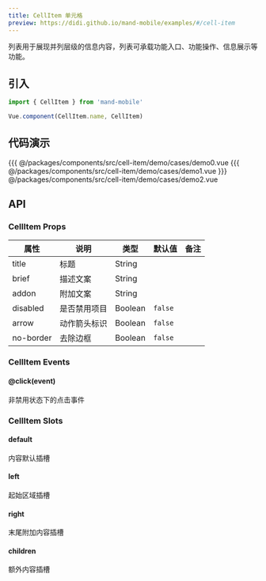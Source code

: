 ```yaml
---
title: CellItem 单元格
preview: https://didi.github.io/mand-mobile/examples/#/cell-item
---
```


列表用于展现并列层级的信息内容，列表可承载功能入口、功能操作、信息展示等功能。

## 引入

```javascript
import { CellItem } from 'mand-mobile'

Vue.component(CellItem.name, CellItem)
```

## 代码演示
<!-- DEMO -->
<MDDemoWrapper>
<!-- left wrapper -->
{{{ @/packages/components/src/cell-item/demo/cases/demo0.vue
{{{ @/packages/components/src/cell-item/demo/cases/demo1.vue
<!-- right wrapper -->
}}} @/packages/components/src/cell-item/demo/cases/demo2.vue
</MDDemoWrapper>

## API

### CellItem Props
|属性 | 说明 | 类型 | 默认值|备注|
|----|-----|------|------|------|
|title|标题|String| | |
|brief|描述文案|String| | |
|addon|附加文案|String| | |
|disabled|是否禁用项目|Boolean|`false`| |
|arrow|动作箭头标识|Boolean|`false`| |
|no-border|去除边框|Boolean|`false`| |

### CellItem Events
#### @click(event)
非禁用状态下的点击事件

### CellItem Slots

#### default
内容默认插槽

#### left
起始区域插槽

#### right
末尾附加内容插槽

#### children
额外内容插槽
